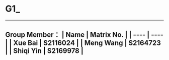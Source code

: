 # G1_
---
Group Member：
|  Name   | Matrix No.  |
|  ----  | ----  |
| Xue Bai  | S2116024 |
| Meng Wang  | S2164723 |
| Shiqi Yin  | S2169978 |
---

